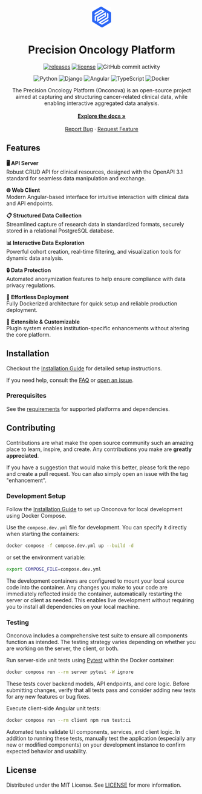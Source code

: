 <br />
<div align="center">
    <a href="https://github.com/luisfabib/onconova">
        <img src="onconova-client/src/assets/images/logo.svg" width="10%">
    </a>
    <h1 style="border-bottom: none;">Precision Oncology Platform</h1>

[![releases](https://img.shields.io/github/v/release/luisfabib/onconova)](https://github.com/luisfabib/onconova)
[![license](https://img.shields.io/github/license/luisfabib/onconova.svg)](https://github.com/luisfabib/onconova/blob/main/LICENSE)
![GitHub commit activity](https://img.shields.io/github/commit-activity/y/luisfabib/onconova)

![Python](https://img.shields.io/badge/python-3670A0?style=for-the-badge&logo=python&logoColor=ffdd54)
![Django](https://img.shields.io/badge/django-%23092E20.svg?style=for-the-badge&logo=django&logoColor=white)
![Angular](https://img.shields.io/badge/angular-%23DD0031.svg?style=for-the-badge&logo=angular&logoColor=white)
![TypeScript](https://img.shields.io/badge/typescript-%23007ACC.svg?style=for-the-badge&logo=typescript&logoColor=white)
![Docker](https://img.shields.io/badge/docker-%230db7ed.svg?style=for-the-badge&logo=docker&logoColor=white)


  <p align="center">
    The Precision Oncology Platform (Onconova) is an open-source project aimed at capturing and structuring cancer-related clinical data, while enabling interactive aggregated data analysis.
    <br />
    <br />
    <a href="https://luisfabib.github.io/onconova "><strong>Explore the docs »</strong></a>
    <br />
    <br />
    <a href="https://github.com/luisfabib/onconova/issues/new?labels=bug&template=bug-report---.md">Report Bug</a>
    ·
    <a href="https://github.com/luisfabib/onconova/issues/new?labels=enhancement&template=feature-request---.md">Request Feature</a>
  </p>
</div>


## Features

 **🖥️ API Server**  
    Robust CRUD API for clinical resources, designed with the OpenAPI 3.1 standard for seamless data manipulation and exchange.

**🌐 Web Client**  
    Modern Angular-based interface for intuitive interaction with clinical data and API endpoints.

**📋 Structured Data Collection**  
    Streamlined capture of research data in standardized formats, securely stored in a relational PostgreSQL database.

**📊 Interactive Data Exploration**  
    Powerful cohort creation, real-time filtering, and visualization tools for dynamic data analysis.

**🔒 Data Protection**  
    Automated anonymization features to help ensure compliance with data privacy regulations.

**🚀 Effortless Deployment**  
    Fully Dockerized architecture for quick setup and reliable production deployment.

**🧩 Extensible & Customizable**  
    Plugin system enables institution-specific enhancements without altering the core platform.

## Installation

Checkout the [Installation Guide](https://luisfabib.github.io/onconova/get-started/installation/) for detailed setup instructions.

If you need help, consult the [FAQ](https://luisfabib.github.io/onconova/get-started/faq/) or [open an issue](https://github.com/luisfabib/onconova/issues).

### Prerequisites

See the [requirements](https://luisfabib.github.io/onconova/get-started/requirements/) for supported platforms and dependencies.


<!-- CONTRIBUTING -->
## Contributing

Contributions are what make the open source community such an amazing place to learn, inspire, and create. Any contributions you make are **greatly appreciated**.

If you have a suggestion that would make this better, please fork the repo and create a pull request. You can also simply open an issue with the tag "enhancement".

### Development Setup

Follow the [Installation Guide](../../get-started/installation.md) to set up Onconova for local development using Docker Compose.

Use the `compose.dev.yml` file for development. You can specify it directly when starting the containers:
```sh
docker compose -f compose.dev.yml up --build -d
```
or set the environment variable:
```sh
export COMPOSE_FILE=compose.dev.yml
```

The development containers are configured to mount your local source code into the container. Any changes you make to your code are immediately reflected inside the container, automatically restarting the server or client as needed. This enables live development without requiring you to install all dependencies on your local machine.

### Testing

Onconova includes a comprehensive test suite to ensure all components function as intended. The testing strategy varies depending on whether you are working on the server, the client, or both.

Run server-side unit tests using [Pytest](https://docs.pytest.org/en/stable/) within the Docker container:
```sh
docker compose run --rm server pytest -W ignore
```
These tests cover backend models, API endpoints, and core logic. Before submitting changes, verify that all tests pass and consider adding new tests for any new features or bug fixes.

Execute client-side Angular unit tests:
```sh
docker compose run --rm client npm run test:ci
```
Automated tests validate UI components, services, and client logic. In addition to running these tests, manually test the application (especially any new or modified components) on your development instance to confirm expected behavior and usability.

<!-- LICENSE -->
## License

Distributed under the MIT License. See [LICENSE](https://github.com/luisfabib/onconova?tab=MIT-1-ov-file) for more information.
